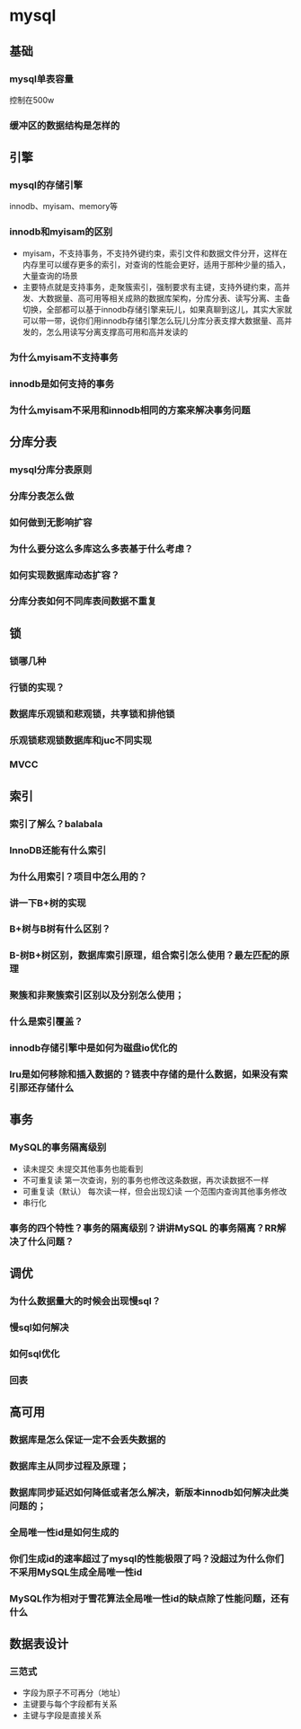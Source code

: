 # mysql

## 基础

### mysql单表容量

控制在500w

### 缓冲区的数据结构是怎样的

## 引擎

### mysql的存储引擎

innodb、myisam、memory等

### innodb和myisam的区别

+ myisam，不支持事务，不支持外键约束，索引文件和数据文件分开，这样在内存里可以缓存更多的索引，对查询的性能会更好，适用于那种少量的插入，大量查询的场景
+ 主要特点就是支持事务，走聚簇索引，强制要求有主键，支持外键约束，高并发、大数据量、高可用等相关成熟的数据库架构，分库分表、读写分离、主备切换，全部都可以基于innodb存储引擎来玩儿，如果真聊到这儿，其实大家就可以带一带，说你们用innodb存储引擎怎么玩儿分库分表支撑大数据量、高并发的，怎么用读写分离支撑高可用和高并发读的

### 为什么myisam不支持事务 

### innodb是如何支持的事务

### 为什么myisam不采用和innodb相同的方案来解决事务问题

### 

## 分库分表

### mysql分库分表原则

### 分库分表怎么做

### 如何做到无影响扩容

###  为什么要分这么多库这么多表基于什么考虑？

### 如何实现数据库动态扩容？

### 分库分表如何不同库表间数据不重复

## 锁

### 锁哪几种

### 行锁的实现？

### 数据库乐观锁和悲观锁，共享锁和排他锁

### 乐观锁悲观锁数据库和juc不同实现

### MVCC

## 索引

### 索引了解么？balabala 

### InnoDB还能有什么索引 

### 为什么用索引？项目中怎么用的？ 

### 讲一下B+树的实现 

### B+树与B树有什么区别？ 

### B-树B+树区别，数据库索引原理，组合索引怎么使用？最左匹配的原理 

### 聚簇和非聚簇索引区别以及分别怎么使用；

### 什么是索引覆盖？ 

### innodb存储引擎中是如何为磁盘io优化的

### lru是如何移除和插入数据的？链表中存储的是什么数据，如果没有索引那还存储什么

## 事务

### MySQL的事务隔离级别 
+ 读未提交
未提交其他事务也能看到
+ 不可重复读
第一次查询，别的事务也修改这条数据，再次读数据不一样
+ 可重复读（默认）
每次读一样，但会出现幻读 一个范围内查询其他事务修改
+ 串行化


### 事务的四个特性？事务的隔离级别？讲讲MySQL 的事务隔离？RR解决了什么问题？

## 调优

### 为什么数据量大的时候会出现慢sql？

### 慢sql如何解决

### 如何sql优化

### 回表

## 高可用

### 数据库是怎么保证一定不会丢失数据的  

### 数据库主从同步过程及原理；

### 数据库同步延迟如何降低或者怎么解决，新版本innodb如何解决此类问题的；

### 全局唯一性id是如何生成的

### 你们生成id的速率超过了mysql的性能极限了吗？没超过为什么你们不采用MySQL生成全局唯一性id

### MySQL作为相对于雪花算法全局唯一性id的缺点除了性能问题，还有什么
## 数据表设计
### 三范式
+ 字段为原子不可再分（地址）
+ 主键要与每个字段都有关系
+ 主键与字段是直接关系